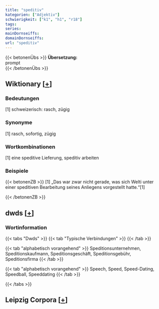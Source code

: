 ```yaml
---
title: "speditiv"
kategorien: ["Adjektiv"]
schwierigkeit: ["k1", "h1", "r18"]
tags:
series:
mainDornseiffs:
domainDornseiffs:
url: "speditiv"
---
```


{{< betonenÜbs >}}
**Übersetzung:**  
prompt  
{{< /betonenÜbs >}}

## Wiktionary [[+](https://de.wiktionary.org/wiki/speditiv)]

### Bedeutungen
[1] schweizerisch: rasch, zügig  

### Synonyme
[1] rasch, sofortig, zügig  

### Wortkombinationen
[1] eine speditive Lieferung, speditiv arbeiten  

### Beispiele
{{< betonenZB >}}
[1] „Das war zwar nicht gerade, was sich Welti unter einer speditiven Bearbeitung seines Anliegens vorgestellt hatte.“[1]  

{{< /betonenZB >}}


## dwds [[+](https://www.dwds.de/wb/speditiv)]

### Wortinformation
{{< tabs "Dwds" >}}
{{< tab "Typische Verbindungen" >}}
{{< /tab >}}

{{< tab "alphabetisch vorangehend" >}}
Speditionsunternehmen, Speditionskaufmann, Speditionsgeschäft, Speditionsgebühr, Speditionsfirma
{{< /tab >}}

{{< tab "alphabetisch vorangehend" >}}
Speech, Speed, Speed-Dating, Speedball, Speeddating
{{< /tab >}}

{{< /tabs >}}

## Leipzig Corpora [[+](https://corpora.uni-leipzig.de/en/res?word=speditiv&corpusId=deu_newscrawl-public_2018)]

